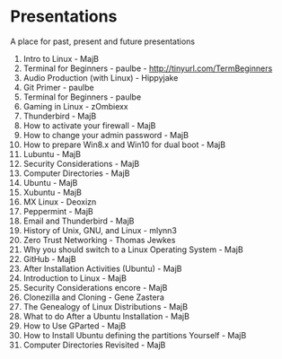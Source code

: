 # Presentations
A place for past, present and future presentations

01.  Intro to Linux - MajB
02.  Terminal for Beginners - paulbe
	- http://tinyurl.com/TermBeginners
03.  Audio Production (with Linux) - Hippyjake
04.  Git Primer - paulbe
05.  Terminal for Beginners - paulbe
06.  Gaming in Linux - zOmbiexx
07.  Thunderbird - MajB
08.  How to activate your firewall - MajB
09.  How to change your admin password - MajB
10.  How to prepare Win8.x and Win10 for dual boot - MajB
11.  Lubuntu - MajB
12.  Security Considerations - MajB
13.  Computer Directories - MajB
14.  Ubuntu - MajB
15.  Xubuntu - MajB
16.  MX Linux - Deoxizn
17.  Peppermint - MajB
18.  Email and Thunderbird - MajB
19.  History of Unix, GNU, and Linux - mlynn3
20.  Zero Trust Networking - Thomas Jewkes
21.  Why you should switch to a Linux Operating System - MajB
22.  GitHub - MajB
23.  After Installation Activities (Ubuntu) - MajB
24.  Introduction to Linux - MajB
25.  Security Considerations encore - MajB
26.  Clonezilla and Cloning - Gene Zastera
27.  The Genealogy of Linux Distributions - MajB
28.  What to do After a Ubuntu Installation - MajB
29.  How to Use GParted - MajB
30.  How to Install Ubuntu defining the partitions Yourself - MajB
31.  Computer Directories Revisited - MajB
